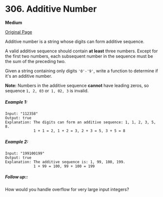# 306. Additive Number

**Medium**

[Original Page](https://leetcode.com/problems/additive-number/)

Additive number is a string whose digits can form additive sequence.

A valid additive sequence should contain __at least__ three numbers. Except for the first two numbers, each subsequent number in the sequence must be the sum of the preceding two.

Given a string containing only digits `'0'-'9'`, write a function to determine if it's an additive number.

__Note:__ Numbers in the additive sequence __cannot__ have leading zeros, so sequence `1, 2, 03` or` 1, 02, 3` is invalid.

##### Example 1:
```
Input: "112358"
Output: true 
Explanation: The digits can form an additive sequence: 1, 1, 2, 3, 5, 8. 
             1 + 1 = 2, 1 + 2 = 3, 2 + 3 = 5, 3 + 5 = 8
```

##### Example 2: 
```
Input: "199100199"
Output: true 
Explanation: The additive sequence is: 1, 99, 100, 199. 
             1 + 99 = 100, 99 + 100 = 199
```

##### Follow up::
How would you handle overflow for very large input integers?
